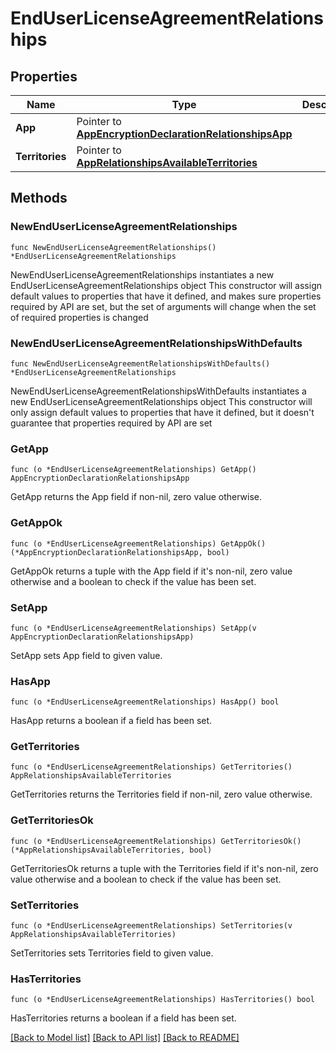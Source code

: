 # EndUserLicenseAgreementRelationships

## Properties

Name | Type | Description | Notes
------------ | ------------- | ------------- | -------------
**App** | Pointer to [**AppEncryptionDeclarationRelationshipsApp**](AppEncryptionDeclaration_relationships_app.md) |  | [optional] 
**Territories** | Pointer to [**AppRelationshipsAvailableTerritories**](App_relationships_availableTerritories.md) |  | [optional] 

## Methods

### NewEndUserLicenseAgreementRelationships

`func NewEndUserLicenseAgreementRelationships() *EndUserLicenseAgreementRelationships`

NewEndUserLicenseAgreementRelationships instantiates a new EndUserLicenseAgreementRelationships object
This constructor will assign default values to properties that have it defined,
and makes sure properties required by API are set, but the set of arguments
will change when the set of required properties is changed

### NewEndUserLicenseAgreementRelationshipsWithDefaults

`func NewEndUserLicenseAgreementRelationshipsWithDefaults() *EndUserLicenseAgreementRelationships`

NewEndUserLicenseAgreementRelationshipsWithDefaults instantiates a new EndUserLicenseAgreementRelationships object
This constructor will only assign default values to properties that have it defined,
but it doesn't guarantee that properties required by API are set

### GetApp

`func (o *EndUserLicenseAgreementRelationships) GetApp() AppEncryptionDeclarationRelationshipsApp`

GetApp returns the App field if non-nil, zero value otherwise.

### GetAppOk

`func (o *EndUserLicenseAgreementRelationships) GetAppOk() (*AppEncryptionDeclarationRelationshipsApp, bool)`

GetAppOk returns a tuple with the App field if it's non-nil, zero value otherwise
and a boolean to check if the value has been set.

### SetApp

`func (o *EndUserLicenseAgreementRelationships) SetApp(v AppEncryptionDeclarationRelationshipsApp)`

SetApp sets App field to given value.

### HasApp

`func (o *EndUserLicenseAgreementRelationships) HasApp() bool`

HasApp returns a boolean if a field has been set.

### GetTerritories

`func (o *EndUserLicenseAgreementRelationships) GetTerritories() AppRelationshipsAvailableTerritories`

GetTerritories returns the Territories field if non-nil, zero value otherwise.

### GetTerritoriesOk

`func (o *EndUserLicenseAgreementRelationships) GetTerritoriesOk() (*AppRelationshipsAvailableTerritories, bool)`

GetTerritoriesOk returns a tuple with the Territories field if it's non-nil, zero value otherwise
and a boolean to check if the value has been set.

### SetTerritories

`func (o *EndUserLicenseAgreementRelationships) SetTerritories(v AppRelationshipsAvailableTerritories)`

SetTerritories sets Territories field to given value.

### HasTerritories

`func (o *EndUserLicenseAgreementRelationships) HasTerritories() bool`

HasTerritories returns a boolean if a field has been set.


[[Back to Model list]](../README.md#documentation-for-models) [[Back to API list]](../README.md#documentation-for-api-endpoints) [[Back to README]](../README.md)



